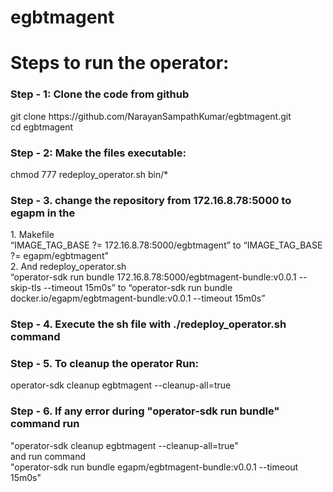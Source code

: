 # egbtmagent
<h1>Steps to run the operator:</h1>
<h3>Step - 1: Clone the code from github</h3>
git clone https://github.com/NarayanSampathKumar/egbtmagent.git  <br>
cd egbtmagent 
<h3>Step - 2: Make the files executable:</h3>
   chmod 777 redeploy_operator.sh bin/* <br>
   
<h3>Step - 3. change the repository from 172.16.8.78:5000 to egapm in the</h3>
   1.	Makefile<br>
      “IMAGE_TAG_BASE ?= 172.16.8.78:5000/egbtmagent” to “IMAGE_TAG_BASE ?= egapm/egbtmagent”<br>
   2.	And redeploy_operator.sh <br>
      “operator-sdk run bundle 172.16.8.78:5000/egbtmagent-bundle:v0.0.1 --skip-tls --timeout 15m0s” to “operator-sdk run bundle docker.io/egapm/egbtmagent-bundle:v0.0.1 --timeout 15m0s”<br>
<h3>Step - 4. Execute the sh file with ./redeploy_operator.sh command</h3>
<h3>Step - 5. To cleanup the operator Run:</h3>
      operator-sdk cleanup egbtmagent --cleanup-all=true<br>
<h3>Step - 6. If any error during "operator-sdk run bundle" command run</h3>
     "operator-sdk cleanup egbtmagent --cleanup-all=true"<br>
   and run command<br>
     "operator-sdk run bundle egapm/egbtmagent-bundle:v0.0.1 --timeout 15m0s" <br>

